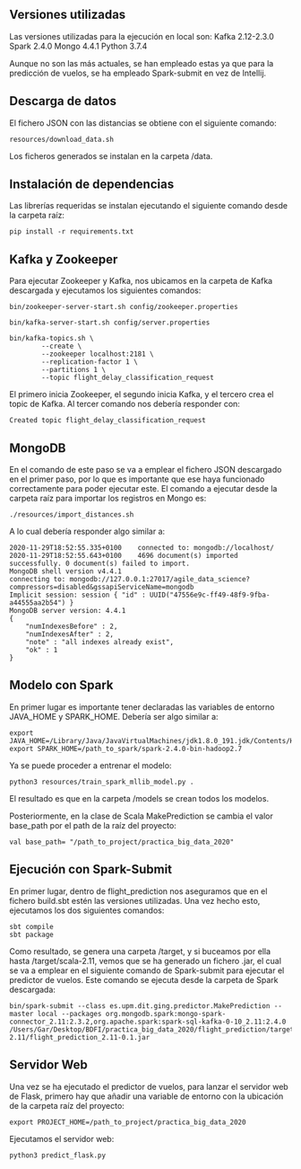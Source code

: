 ## Versiones utilizadas
Las versiones utilizadas para la ejecución en local son:
Kafka 2.12-2.3.0
Spark 2.4.0
Mongo 4.4.1
Python 3.7.4

Aunque no son las más actuales, se han empleado estas ya que para la predicción de vuelos, se ha empleado Spark-submit en vez de Intellij.

## Descarga de datos
El fichero JSON con las distancias se obtiene con el siguiente comando:

```
resources/download_data.sh
```

Los ficheros generados se instalan en la carpeta /data.

## Instalación de dependencias
Las librerías requeridas se instalan ejecutando el siguiente comando desde la carpeta raíz:

```
pip install -r requirements.txt
```

## Kafka y Zookeeper
Para ejecutar Zookeeper y Kafka, nos ubicamos en la carpeta de Kafka descargada y ejecutamos los siguientes comandos:

```
bin/zookeeper-server-start.sh config/zookeeper.properties

bin/kafka-server-start.sh config/server.properties

bin/kafka-topics.sh \
        --create \
        --zookeeper localhost:2181 \
        --replication-factor 1 \
        --partitions 1 \
        --topic flight_delay_classification_request

```

El primero inicia Zookeeper, el segundo inicia Kafka, y el tercero crea el topic de Kafka. Al tercer comando nos debería responder con:

```
Created topic flight_delay_classification_request
```

## MongoDB
En el comando de este paso se va a emplear el fichero JSON descargado en el primer paso, por lo que es importante que ese haya funcionado correctamente para poder ejecutar este. El comando a ejecutar desde la carpeta raíz para importar los registros en Mongo es:
```
./resources/import_distances.sh
```
A lo cual debería responder algo similar a:
```
2020-11-29T18:52:55.335+0100	connected to: mongodb://localhost/
2020-11-29T18:52:55.643+0100	4696 document(s) imported successfully. 0 document(s) failed to import.
MongoDB shell version v4.4.1
connecting to: mongodb://127.0.0.1:27017/agile_data_science?compressors=disabled&gssapiServiceName=mongodb
Implicit session: session { "id" : UUID("47556e9c-ff49-48f9-9fba-a44555aa2b54") }
MongoDB server version: 4.4.1
{
	"numIndexesBefore" : 2,
	"numIndexesAfter" : 2,
	"note" : "all indexes already exist",
	"ok" : 1
}
```

## Modelo con Spark
En primer lugar es importante tener declaradas las variables de entorno JAVA_HOME y SPARK_HOME. Debería ser algo similar a:
```
export JAVA_HOME=/Library/Java/JavaVirtualMachines/jdk1.8.0_191.jdk/Contents/Home 
export SPARK_HOME=/path_to_spark/spark-2.4.0-bin-hadoop2.7 
```

Ya se puede proceder a entrenar el modelo:
```
python3 resources/train_spark_mllib_model.py .
```

El resultado es que en la carpeta /models se crean todos los modelos.

Posteriormente, en la clase de Scala MakePrediction se cambia el valor base_path por el path de la raíz del proyecto:
```
val base_path= "/path_to_project/practica_big_data_2020" 
```

## Ejecución con Spark-Submit
En primer lugar, dentro de flight_prediction nos aseguramos que en el fichero build.sbt estén las versiones utilizadas. Una vez hecho esto, ejecutamos los dos siguientes comandos:
```
sbt compile
sbt package
```

Como resultado, se genera una carpeta /target, y si buceamos por ella hasta /target/scala-2.11, vemos que se ha generado un fichero .jar, el cual se va a emplear en el siguiente comando de Spark-submit para ejecutar el predictor de vuelos. Este comando se ejecuta desde la carpeta de Spark descargada:
```
bin/spark-submit --class es.upm.dit.ging.predictor.MakePrediction --master local --packages org.mongodb.spark:mongo-spark-connector_2.11:2.3.2,org.apache.spark:spark-sql-kafka-0-10_2.11:2.4.0 /Users/Gar/Desktop/BDFI/practica_big_data_2020/flight_prediction/target/scala-2.11/flight_prediction_2.11-0.1.jar
```

## Servidor Web
Una vez se ha ejecutado el predictor de vuelos, para lanzar el servidor web de Flask, primero hay que añadir una variable de entorno con la ubicación de la carpeta raíz del proyecto:
```
export PROJECT_HOME=/path_to_project/practica_big_data_2020 
```

Ejecutamos el servidor web:
```
python3 predict_flask.py
```

